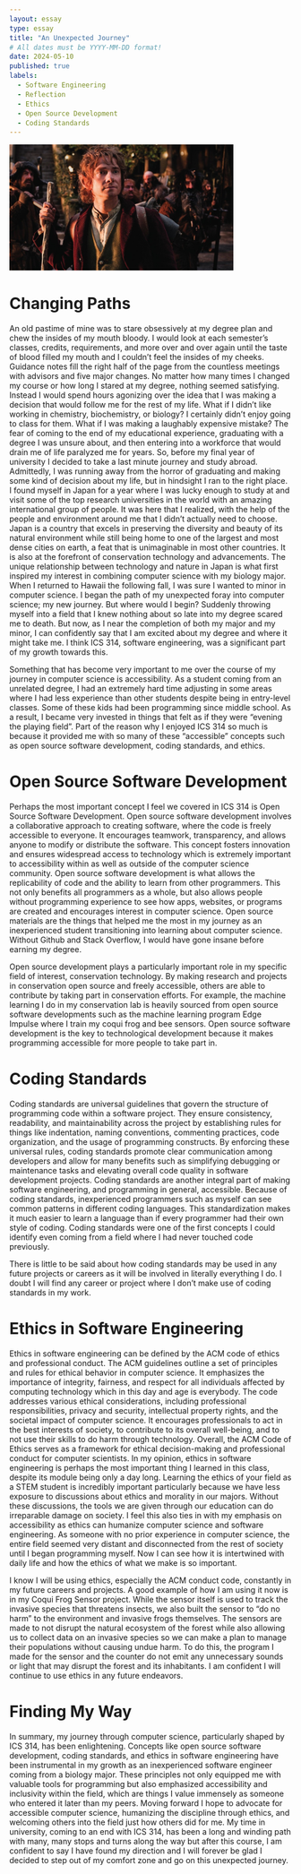 ```yaml
---
layout: essay
type: essay
title: "An Unexpected Journey"
# All dates must be YYYY-MM-DD format!
date: 2024-05-10
published: true
labels:
  - Software Engineering
  - Reflection
  - Ethics
  - Open Source Development
  - Coding Standards
---
```

<div class="text-center p-4">
  <img width="400px" src="../img/EssayImages/bilbo.png" class="img-thumbnail">
</div>

# Changing Paths
An old pastime of mine was to stare obsessively at my degree plan and chew the insides of my mouth bloody. I would look at each semester’s classes, credits, requirements, and more over and over again until the taste of blood filled my mouth and I couldn’t feel the insides of my cheeks. Guidance notes fill the right half of the page from the countless meetings with advisors and five major changes. No matter how many times I changed my course or how long I stared at my degree, nothing seemed satisfying. Instead I would spend hours agonizing over the idea that I was making a decision that would follow me for the rest of my life. What if I didn’t like working in chemistry, biochemistry, or biology? I certainly didn’t enjoy going to class for them. What if I was making a laughably expensive mistake? The fear of coming to the end of my educational experience, graduating with a degree I was unsure about, and then entering into a workforce that would drain me of life paralyzed me for years. So, before my final year of university I decided to take a last minute journey and study abroad. Admittedly, I was running away from the horror of graduating and making some kind of decision about my life, but in hindsight I ran to the right place. I found myself in Japan for a year where I was lucky enough to study at and visit some of the top research universities in the world with an amazing international group of people. It was here that I realized, with the help of the people and environment around me that I didn’t actually need to choose. Japan is a country that excels in preserving the diversity and beauty of its natural environment while still being home to one of the largest and most dense cities on earth, a feat that is unimaginable in most other countries. It is also at the forefront of conservation technology and advancements. The unique relationship between technology and nature in Japan is what first inspired my interest in combining computer science with my biology major. When I returned to Hawaii the following fall, I was sure I wanted to minor in computer science. I began the path of my unexpected foray into computer science; my new journey. But where would I begin? Suddenly throwing myself into a field that I knew nothing about so late into my degree scared me to death. But now, as I near the completion of both my major and my minor, I can confidently say that I am excited about my degree and where it might take me. I think ICS 314, software engineering, was a significant part of my growth towards this. 

Something that has become very important to me over the course of my journey in computer science is accessibility. As a student coming from an unrelated degree, I had an extremely hard time adjusting in some areas where I had less experience than other students despite being in entry-level classes. Some of these kids had been programming since middle school. As a result, I became very invested in things that felt as if they were “evening the playing field”. Part of the reason why I enjoyed ICS 314 so much is because it provided me with so many of these “accessible” concepts such as open source software development, coding standards, and ethics.  

# Open Source Software Development
Perhaps the most important concept I feel we covered in ICS 314 is Open Source Software Development. Open source software development involves a collaborative approach to creating software, where the code is freely accessible to everyone. It encourages teamwork, transparency, and allows anyone to modify or distribute the software. This concept fosters innovation and ensures widespread access to technology which is extremely important to accessibility within as well as outside of the computer science community. Open source software development is what allows the replicability of code and the ability to learn from other programmers. This not only benefits all programmers as a whole, but also allows people without programming experience to see how apps, websites, or programs are created and encourages interest in computer science. Open source materials are the things that helped me the most in my journey as an inexperienced student transitioning into learning about computer science. Without Github and Stack Overflow, I would have gone insane before earning my degree.  

Open source development plays a particularly important role in my specific field of interest, conservation technology. By making research and projects in conservation open source and freely accessible, others are able to contribute by taking part in conservation efforts. For example, the machine learning I do in my conservation lab is heavily sourced from open source software developments such as the machine learning program Edge Impulse where I train my coqui frog and bee sensors. Open source software development is the key to technological development because it makes programming accessible for more people to take part in. 

# Coding Standards
Coding standards are universal guidelines that govern the structure of programming code within a software project. They ensure consistency, readability, and maintainability across the project by establishing rules for things like indentation, naming conventions, commenting practices, code organization, and the usage of programming constructs. By enforcing these universal rules, coding standards promote clear communication among developers and allow for many benefits such as simplifying debugging or maintenance tasks and elevating overall code quality in software development projects. Coding standards are another integral part of making software engineering, and programming in general, accessible. Because of coding standards, inexperienced programmers such as myself can see common patterns in different coding languages. This standardization makes it much easier to learn a language than if every programmer had their own style of coding. Coding standards were one of the first concepts I could identify even coming from a field where I had never touched code previously. 

There is little to be said about how coding standards may be used in any future projects or careers as it will be involved in literally everything I do. I doubt I will find any career or project where I don’t make use of coding standards in my work. 


# Ethics in Software Engineering
Ethics in software engineering can be defined by the ACM code of ethics and professional conduct. The ACM guidelines outline a set of principles and rules for ethical behavior in computer science. It emphasizes the importance of integrity, fairness, and respect for all individuals affected by computing technology which in this day and age is everybody. The code addresses various ethical considerations, including professional responsibilities, privacy and security, intellectual property rights, and the societal impact of computer science. It encourages professionals to act in the best interests of society, to contribute to its overall well-being, and to not use their skills to do harm through technology. Overall, the ACM Code of Ethics serves as a framework for ethical decision-making and professional conduct for computer scientists. In my opinion, ethics in software engineering is perhaps the most important thing I learned in this class, despite its module being only a day long. Learning the ethics of your field as a STEM student is incredibly important particularly because we have less exposure to discussions about ethics and morality in our majors. Without these discussions, the tools we are given through our education can do irreparable damage on society. I feel this also ties in with my emphasis on accessibility as ethics can humanize computer science and software engineering. As someone with no prior experience in computer science, the entire field seemed very distant and disconnected from the rest of society until I began programming myself. Now I can see how it is intertwined with daily life and how the ethics of what we make is so important. 

I know I will be using ethics, especially the ACM conduct code, constantly in my future careers and projects. A good example of how I am using it now is in my Coqui Frog Sensor project. While the sensor itself is used to track the invasive species that threatens insects, we also built the sensor to “do no harm” to the environment and invasive frogs themselves. The sensors are made to not disrupt the natural ecosystem of the forest while also allowing us to collect data on an invasive species so we can make a plan to manage their populations without causing undue harm. To do this, the program I made for the sensor and the counter do not emit any unnecessary sounds or light that may disrupt the forest and its inhabitants. I am confident I will continue to use ethics in any future endeavors.

# Finding My Way
In summary, my journey through computer science, particularly shaped by ICS 314, has been enlightening. Concepts like open source software development, coding standards, and ethics in software engineering have been instrumental in my growth as an inexperienced software engineer coming from a biology major. These principles not only equipped me with valuable tools for programming but also emphasized accessibility and inclusivity within the field, which are things I value immensely as someone who entered it later than my peers. Moving forward I hope to advocate for accessible computer science, humanizing the discipline through ethics, and welcoming others into the field just how others did for me. My time in university, coming to an end with ICS 314, has been a long and winding path with many, many stops and turns along the way but after this course, I am confident to say I have found my direction and I will forever be glad I decided to step out of my comfort zone and go on this unexpected journey.

